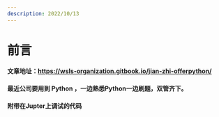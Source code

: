 ```yaml
---
description: 2022/10/13
---
```


# 前言
#### 文章地址：https://wsls-organization.gitbook.io/jian-zhi-offerpython/

#### 最近公司要用到 Python ，一边熟悉Python一边刷题，双管齐下。

#### 附带在Jupter上调试的代码
